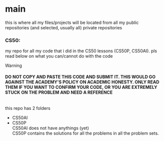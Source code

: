 # main
this is where all my files/projects will be located from all my public repositories (and selected, usually all) private repositories

### CS50: 
my repo for all my code that i did in the CS50 lessons (CS50P, CS50AI). pls read below on what you can/cannot do with the code
<br>
> [!WARNING]
> #### DO NOT COPY AND PASTE THIS CODE AND SUBMIT IT. THIS WOULD GO AGAINST THE ACADEMY'S POLICY ON ACADEMIC HONESTY. ONLY READ THEM IF YOU WANT TO CONFIRM YOUR CODE, OR YOU ARE EXTREMELY STUCK ON THE PROBLEM AND NEED A REFERENCE

<br> this repo has 2 folders
- CS50AI
- CS50P
<br>CS50AI does not have anythings (yet)
<br>CS50P contains the solutions for all the problems in all the problem sets.
